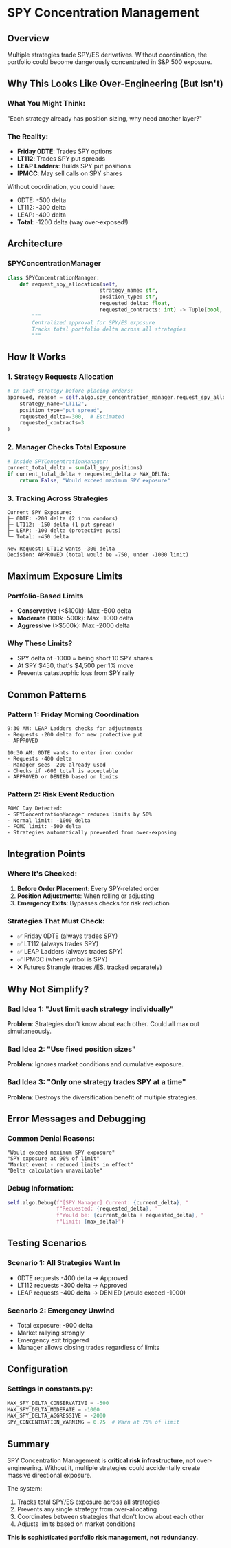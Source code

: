 # SPY Concentration Management

## Overview
Multiple strategies trade SPY/ES derivatives. Without coordination, the portfolio could become dangerously concentrated in S&P 500 exposure.

## Why This Looks Like Over-Engineering (But Isn't)

### What You Might Think:
"Each strategy already has position sizing, why need another layer?"

### The Reality:
- **Friday 0DTE**: Trades SPY options
- **LT112**: Trades SPY put spreads  
- **LEAP Ladders**: Builds SPY put positions
- **IPMCC**: May sell calls on SPY shares

Without coordination, you could have:
- 0DTE: -500 delta
- LT112: -300 delta
- LEAP: -400 delta
- **Total**: -1200 delta (way over-exposed!)

## Architecture

### SPYConcentrationManager
```python
class SPYConcentrationManager:
    def request_spy_allocation(self, 
                              strategy_name: str,
                              position_type: str,
                              requested_delta: float,
                              requested_contracts: int) -> Tuple[bool, str]:
        """
        Centralized approval for SPY/ES exposure
        Tracks total portfolio delta across all strategies
        """
```

## How It Works

### 1. Strategy Requests Allocation
```python
# In each strategy before placing orders:
approved, reason = self.algo.spy_concentration_manager.request_spy_allocation(
    strategy_name="LT112",
    position_type="put_spread",
    requested_delta=-300,  # Estimated
    requested_contracts=3
)
```

### 2. Manager Checks Total Exposure
```python
# Inside SPYConcentrationManager:
current_total_delta = sum(all_spy_positions)
if current_total_delta + requested_delta > MAX_DELTA:
    return False, "Would exceed maximum SPY exposure"
```

### 3. Tracking Across Strategies
```
Current SPY Exposure:
├─ 0DTE: -200 delta (2 iron condors)
├─ LT112: -150 delta (1 put spread)
├─ LEAP: -100 delta (protective puts)
└─ Total: -450 delta

New Request: LT112 wants -300 delta
Decision: APPROVED (total would be -750, under -1000 limit)
```

## Maximum Exposure Limits

### Portfolio-Based Limits
- **Conservative** (<$100k): Max -500 delta
- **Moderate** ($100k-$500k): Max -1000 delta
- **Aggressive** (>$500k): Max -2000 delta

### Why These Limits?
- SPY delta of -1000 ≈ being short 10 SPY shares
- At SPY $450, that's $4,500 per 1% move
- Prevents catastrophic loss from SPY rally

## Common Patterns

### Pattern 1: Friday Morning Coordination
```
9:30 AM: LEAP Ladders checks for adjustments
- Requests -200 delta for new protective put
- APPROVED

10:30 AM: 0DTE wants to enter iron condor
- Requests -400 delta
- Manager sees -200 already used
- Checks if -600 total is acceptable
- APPROVED or DENIED based on limits
```

### Pattern 2: Risk Event Reduction
```
FOMC Day Detected:
- SPYConcentrationManager reduces limits by 50%
- Normal limit: -1000 delta
- FOMC limit: -500 delta
- Strategies automatically prevented from over-exposing
```

## Integration Points

### Where It's Checked:
1. **Before Order Placement**: Every SPY-related order
2. **Position Adjustments**: When rolling or adjusting
3. **Emergency Exits**: Bypasses checks for risk reduction

### Strategies That Must Check:
- ✅ Friday 0DTE (always trades SPY)
- ✅ LT112 (always trades SPY)
- ✅ LEAP Ladders (always trades SPY)
- ✅ IPMCC (when symbol is SPY)
- ❌ Futures Strangle (trades /ES, tracked separately)

## Why Not Simplify?

### Bad Idea 1: "Just limit each strategy individually"
**Problem**: Strategies don't know about each other. Could all max out simultaneously.

### Bad Idea 2: "Use fixed position sizes"
**Problem**: Ignores market conditions and cumulative exposure.

### Bad Idea 3: "Only one strategy trades SPY at a time"
**Problem**: Destroys the diversification benefit of multiple strategies.

## Error Messages and Debugging

### Common Denial Reasons:
```
"Would exceed maximum SPY exposure"
"SPY exposure at 90% of limit"  
"Market event - reduced limits in effect"
"Delta calculation unavailable"
```

### Debug Information:
```python
self.algo.Debug(f"[SPY Manager] Current: {current_delta}, "
                f"Requested: {requested_delta}, "
                f"Would be: {current_delta + requested_delta}, "
                f"Limit: {max_delta}")
```

## Testing Scenarios

### Scenario 1: All Strategies Want In
- 0DTE requests -400 delta → Approved
- LT112 requests -300 delta → Approved  
- LEAP requests -400 delta → DENIED (would exceed -1000)

### Scenario 2: Emergency Unwind
- Total exposure: -900 delta
- Market rallying strongly
- Emergency exit triggered
- Manager allows closing trades regardless of limits

## Configuration

### Settings in constants.py:
```python
MAX_SPY_DELTA_CONSERVATIVE = -500
MAX_SPY_DELTA_MODERATE = -1000
MAX_SPY_DELTA_AGGRESSIVE = -2000
SPY_CONCENTRATION_WARNING = 0.75  # Warn at 75% of limit
```

## Summary

SPY Concentration Management is **critical risk infrastructure**, not over-engineering. Without it, multiple strategies could accidentally create massive directional exposure. 

The system:
1. Tracks total SPY/ES exposure across all strategies
2. Prevents any single strategy from over-allocating
3. Coordinates between strategies that don't know about each other
4. Adjusts limits based on market conditions

**This is sophisticated portfolio risk management, not redundancy.**